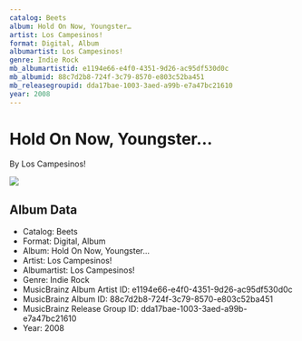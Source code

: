```yaml
---
catalog: Beets
album: Hold On Now, Youngster…
artist: Los Campesinos!
format: Digital, Album
albumartist: Los Campesinos!
genre: Indie Rock
mb_albumartistid: e1194e66-e4f0-4351-9d26-ac95df530d0c
mb_albumid: 88c7d2b8-724f-3c79-8570-e803c52ba451
mb_releasegroupid: dda17bae-1003-3aed-a99b-e7a47bc21610
year: 2008
---
```


# Hold On Now, Youngster…

By Los Campesinos!

![](../../assets/beetscovers/Los_Campesinos!-Hold_On_Now__Youngster….jpg)

## Album Data

- Catalog: Beets
- Format: Digital, Album
- Album: Hold On Now, Youngster…
- Artist: Los Campesinos!
- Albumartist: Los Campesinos!
- Genre: Indie Rock
- MusicBrainz Album Artist ID: e1194e66-e4f0-4351-9d26-ac95df530d0c
- MusicBrainz Album ID: 88c7d2b8-724f-3c79-8570-e803c52ba451
- MusicBrainz Release Group ID: dda17bae-1003-3aed-a99b-e7a47bc21610
- Year: 2008

